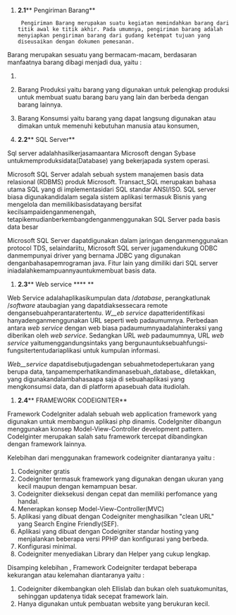 1. **2.1**** Pengiriman Barang**

        Pengiriman Barang merupakan suatu kegiatan memindahkan barang dari titik awal ke titik akhir. Pada umumnya, pengiriman barang adalah menyiapkan pengiriman barang dari gudang ketempat tujuan yang diseusaikan dengan dokumen pemesanan.

Barang merupakan sesuatu yang bermacam-macam, berdasaran manfaatnya barang dibagi menjadi dua, yaitu :

1.
  1. Barang Produksi yaitu barang yang digunakan untuk pelengkap produksi untuk membuat  suatu barang baru yang lain dan berbeda dengan barang lainnya.
  2. Barang Konsumsi yaitu barang yang dapat langsung digunakan atau dimakan untuk memenuhi kebutuhan manusia atau konsumen,

1. **2.2**** SQL Server**

Sql server adalahhasilkerjasamaantara Microsoft dengan Sybase untukmemproduksidata(Database) yang bekerjapada system operasi.

Microsoft SQL Server adalah sebuah system manajemen basis data relasional (RDBMS) produk Microsoft. Transact\_SQL merupakan bahasa utama SQL yang di  implementasidari SQL standar ANSI/ISO. SQL server biasa digunakandidalam segala sistem aplikasi termasuk Bisnis yang mengelola dan memilikibasisdatayang bersifat kecilsampaidenganmenengah, tetapikemudianberkembangdenganmenggunakan SQL Server pada basis data besar

Microsoft SQL Server dapatdigunakan dalam jaringan denganmenggunakan protocol TDS, selaindariitu, Microsoft SQL server jugamendukung ODBC danmempunyai driver yang bernama JDBC yang digunakan denganbahasapemrograman java. Fitur lain yang dimiliki dari SQL server iniadalahkemampuannyauntukmembuat basis data.

1. **2.3**** Web service **** **

Web Service adalahaplikasikumpulan data /_database_, perangkatlunak /_software_ ataubagian yang dapatdiaksessecara remote dengansebuahperantaratertentu.  _W__eb service_  dapatteridentifikasi hanyadenganmenggunakan URL seperti web padaumumnya. Perbedaan antara _web service_ dengan web biasa padaumumnyaadalahinteraksi yang diberikan oleh _web service_. Sedangkan URL _web_ padaumumnya, URL _web service_ yaitumenggandungsintaks yang bergunauntuksebuahfungsi-fungsitertentudariaplikasi untuk kumpulan informasi.

_Web__service_ dapatdisebutjugadengan sebuahmetodepertukaran yang berupa data, tanpamemperhatikandimanasebuah_database_ diletakkan, yang digunakandalambahasaapa saja di sebuahaplikasi yang mengkonsumsi data, dan di platform apasebuah data itudiolah.

1. **2.4**** FRAMEWORK CODEIGNITER**

Framework CodeIgniter adalah sebuah web application framework yang digunakan untuk membangun aplikasi php dinamis. CodeIgniter dibangun menggunakan konsep Model-View-Controller development pattern. CodeIginter merupakan salah satu framework tercepat dibandingkan dengan framework lainnya.

Kelebihan dari menggunakan framework codeigniter diantaranya yaitu :

1. Codeigniter gratis
2. Codeigniter termasuk framework yang digunakan dengan ukuran yang kecil maupun dengan kemampuan besar.
3. Codeigniter dieksekusi dengan cepat dan memiliki perfomance yang handal.
4. Menerapkan konsep Model-View-Controller(MVC)
5. Aplikasi yang dibuat dengan Codeigniter menghasilkan &quot;clean URL&quot; yang Search Engine Friendly(SEF).
6. Aplikasi yang dibuat dengan Codeigniter standar hosting yang menjalankan beberapa versi PPHP dan konfigurasi yang berbeda.
7. Konfigurasi minimal.
8. Codeigniter menyediakan Library dan Helper yang cukup lengkap.

Disamping kelebihan , Framework Codeigniter  terdapat beberapa kekurangan atau kelemahan diantaranya yaitu :

1. Codeigniter dikembangkan oleh Ellislab dan bukan oleh suatukomunitas, sehinggan updatenya tidak secepat framework lain.
2. Hanya digunakan untuk pembuatan website yang berukuran kecil.